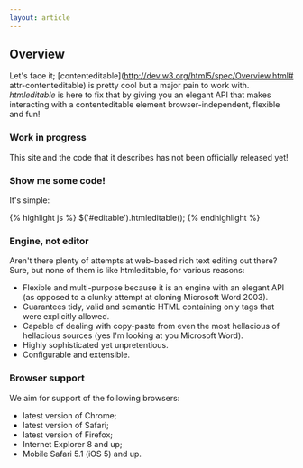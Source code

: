 ```yaml
---
layout: article
---
```


## Overview

Let's face it; [contenteditable](http://dev.w3.org/html5/spec/Overview.html#
attr-contenteditable) is pretty cool but a major pain to work with.
<dfn>htmleditable</dfn> is here to fix that by giving you an elegant API that
makes interacting with a contenteditable element browser-independent, flexible
and fun!

### Work in progress

This site and the code that it describes has not been officially released yet!

### Show me some code!

It's simple:

{% highlight js %}
$('#editable').htmleditable();
{% endhighlight %}

### Engine, not editor

Aren't there plenty of attempts at web-based rich text editing out there? Sure,
but none of them is like htmleditable, for various reasons:

*   Flexible and multi-purpose because it is an engine with an elegant API (as
	opposed to a clunky attempt at cloning Microsoft Word 2003).
*   Guarantees tidy, valid and semantic HTML containing only tags that were
	explicitly allowed.
*   Capable of dealing with copy-paste from even the most hellacious of
	hellacious sources (yes I'm looking at you Microsoft Word).
*	Highly sophisticated yet unpretentious.
*	Configurable and extensible.

### Browser support

We aim for support of the following browsers:

*	latest version of Chrome;
*	latest version of Safari;
*	latest version of Firefox;
*	Internet Explorer 8 and up;
*   Mobile Safari 5.1 (iOS 5) and up.